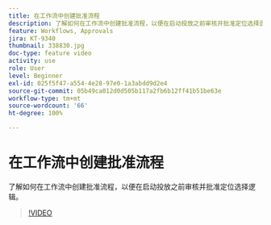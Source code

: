 ```yaml
---
title: 在工作流中创建批准流程
description: 了解如何在工作流中创建批准流程，以便在启动投放之前审核并批准定位选择逻辑。
feature: Workflows, Approvals
jira: KT-9340
thumbnail: 338830.jpg
doc-type: feature video
activity: use
role: User
level: Beginner
exl-id: 025f5f47-a554-4e28-97e0-1a3abdd9d2e4
source-git-commit: 05b49ca012d0d505b117a2fb6b12ff41b51be63e
workflow-type: tm+mt
source-wordcount: '66'
ht-degree: 100%

---
```


# 在工作流中创建批准流程

了解如何在工作流中创建批准流程，以便在启动投放之前审核并批准定位选择逻辑。

>[!VIDEO](https://video.tv.adobe.com/v/338830?quality=12&learn=on)
